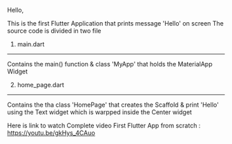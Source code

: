Hello,

This is the first Flutter Application that prints message 'Hello' on screen
The source code is divided in two file
1) main.dart
-------------
Contains the main() function & class 'MyApp' that holds the MaterialApp Widget

2) home_page.dart
------------------
Contains the tha class 'HomePage' that creates the Scaffold & print 'Hello' using the Text widget which is warpped inside the Center widget

Here is link to watch Complete video 
First Flutter App from scratch : https://youtu.be/gkHys_4CAuo
